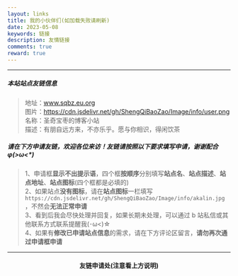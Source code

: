 ```yaml
---
layout: links
title: 我的小伙伴们(如加载失败请刷新)
date: 2023-05-08
keywords: 链接
description: 友情链接
comments: true
reward: true
---
```


<div id="links"></div>
<link rel="stylesheet" href="https://cdn.jsdelivr.net/npm/qexo-friends/friends.css">
<script src="https://cdn.jsdelivr.net/npm/qexo-friends/yun/friends.js"></script>
<script>loadQexoFriends("links", "https://bk.sqbz.eu.org", "#99bbff")</script>

---

##### **本站站点友链信息**

> 地址：www.sqbz.eu.org  
> 图片：https://cdn.jsdelivr.net/gh/ShengQiBaoZao/Image/info/user.png  
> 名称：圣奇宝枣的博客小站  
> 描述：有朋自远方来，不亦乐乎。愿与你相识，得闲饮茶

##### **请在下方申请友链，欢迎各位来访！友链请按照以下要求填写申请，谢谢配合 φ(>ω<\*)**

> 1、申请框**显示不出提示语**，四个框**按顺序**分别填写**站点名**、**站点描述**、**站点地址**、**站点图标**(四个框都是必填的)  
> 2、如果站点**没有图标**，请在**站点图标**一栏填写`https://cdn.jsdelivr.net/gh/ShengQiBaoZao/Image/info/akalin.jpg`，不然会**无法正常申请**  
> 3、看到后我会尽快处理并回复，如果长期未处理，可以通过 b 站私信或其他联系方式联系提醒我(･ω<)☆  
> 4、如果有**修改已申请站点信息**的需求，请在下方评论区留言，**请勿再次通过申请框申请**

---

<div align='center'><h4>友链申请处(注意看上方说明)</h4></div>

<div id="friends-api"></div>
<script src="https://cdn.jsdelivr.net/npm/qexo-friends/friends-api.js"></script>
<script>qexo_friend_api("friends-api","https://bk.sqbz.eu.org");</script>

